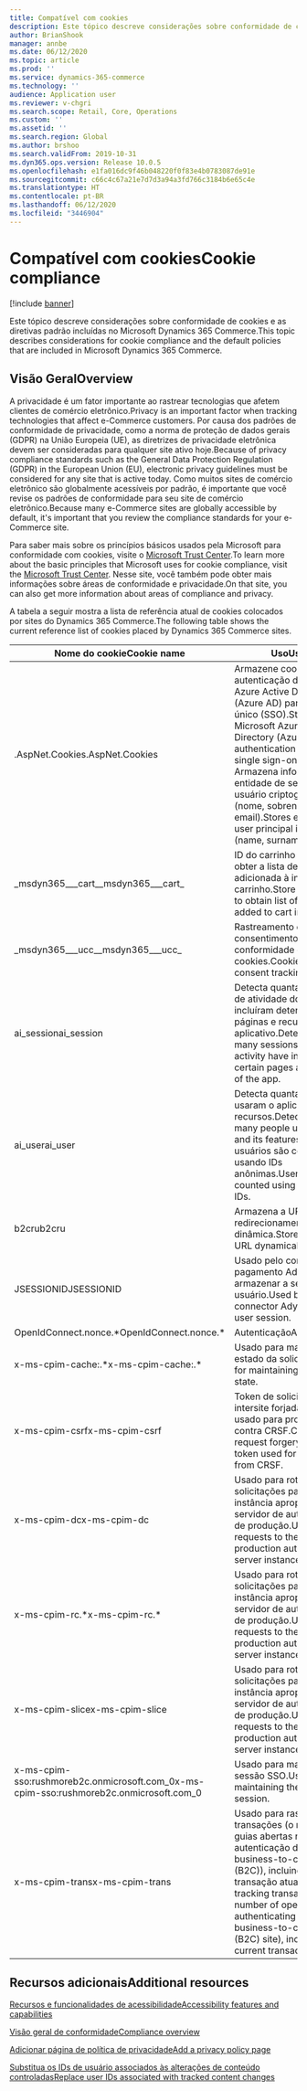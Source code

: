 ```yaml
---
title: Compatível com cookies
description: Este tópico descreve considerações sobre conformidade de cookies e as diretivas padrão incluídas no Microsoft Dynamics 365 Commerce.
author: BrianShook
manager: annbe
ms.date: 06/12/2020
ms.topic: article
ms.prod: ''
ms.service: dynamics-365-commerce
ms.technology: ''
audience: Application user
ms.reviewer: v-chgri
ms.search.scope: Retail, Core, Operations
ms.custom: ''
ms.assetid: ''
ms.search.region: Global
ms.author: brshoo
ms.search.validFrom: 2019-10-31
ms.dyn365.ops.version: Release 10.0.5
ms.openlocfilehash: e1fa016dc9f46b048220f0f83e4b0783087de91e
ms.sourcegitcommit: c66c4c67a21e7d7d3a94a3fd766c3184b6e65c4e
ms.translationtype: HT
ms.contentlocale: pt-BR
ms.lasthandoff: 06/12/2020
ms.locfileid: "3446904"
---
```

# <a name="cookie-compliance"></a><span data-ttu-id="d8376-103">Compatível com cookies</span><span class="sxs-lookup"><span data-stu-id="d8376-103">Cookie compliance</span></span>

[!include [banner](includes/banner.md)]

<span data-ttu-id="d8376-104">Este tópico descreve considerações sobre conformidade de cookies e as diretivas padrão incluídas no Microsoft Dynamics 365 Commerce.</span><span class="sxs-lookup"><span data-stu-id="d8376-104">This topic describes considerations for cookie compliance and the default policies that are included in Microsoft Dynamics 365 Commerce.</span></span>

## <a name="overview"></a><span data-ttu-id="d8376-105">Visão Geral</span><span class="sxs-lookup"><span data-stu-id="d8376-105">Overview</span></span>

<span data-ttu-id="d8376-106">A privacidade é um fator importante ao rastrear tecnologias que afetem clientes de comércio eletrônico.</span><span class="sxs-lookup"><span data-stu-id="d8376-106">Privacy is an important factor when tracking technologies that affect e-Commerce customers.</span></span> <span data-ttu-id="d8376-107">Por causa dos padrões de conformidade de privacidade, como a norma de proteção de dados gerais (GDPR) na União Europeia (UE), as diretrizes de privacidade eletrônica devem ser consideradas para qualquer site ativo hoje.</span><span class="sxs-lookup"><span data-stu-id="d8376-107">Because of privacy compliance standards such as the General Data Protection Regulation (GDPR) in the European Union (EU), electronic privacy guidelines must be considered for any site that is active today.</span></span> <span data-ttu-id="d8376-108">Como muitos sites de comércio eletrônico são globalmente acessíveis por padrão, é importante que você revise os padrões de conformidade para seu site de comércio eletrônico.</span><span class="sxs-lookup"><span data-stu-id="d8376-108">Because many e-Commerce sites are globally accessible by default, it's important that you review the compliance standards for your e-Commerce site.</span></span>

<span data-ttu-id="d8376-109">Para saber mais sobre os princípios básicos usados pela Microsoft para conformidade com cookies, visite o [Microsoft Trust Center](https://www.microsoft.com/trust-center).</span><span class="sxs-lookup"><span data-stu-id="d8376-109">To learn more about the basic principles that Microsoft uses for cookie compliance, visit the [Microsoft Trust Center](https://www.microsoft.com/trust-center).</span></span> <span data-ttu-id="d8376-110">Nesse site, você também pode obter mais informações sobre áreas de conformidade e privacidade.</span><span class="sxs-lookup"><span data-stu-id="d8376-110">On that site, you can also get more information about areas of compliance and privacy.</span></span>

<span data-ttu-id="d8376-111">A tabela a seguir mostra a lista de referência atual de cookies colocados por sites do Dynamics 365 Commerce.</span><span class="sxs-lookup"><span data-stu-id="d8376-111">The following table shows the current reference list of cookies placed by Dynamics 365 Commerce sites.</span></span>

| <span data-ttu-id="d8376-112">Nome do cookie</span><span class="sxs-lookup"><span data-stu-id="d8376-112">Cookie name</span></span>                               | <span data-ttu-id="d8376-113">Uso</span><span class="sxs-lookup"><span data-stu-id="d8376-113">Usage</span></span>                                                        |
| ------------------------------------------- | ------------------------------------------------------------ |
| <span data-ttu-id="d8376-114">.AspNet.Cookies</span><span class="sxs-lookup"><span data-stu-id="d8376-114">.AspNet.Cookies</span></span>                             | <span data-ttu-id="d8376-115">Armazene cookies de autenticação do Microsoft Azure Active Directory (Azure AD) para logon único (SSO).</span><span class="sxs-lookup"><span data-stu-id="d8376-115">Store Microsoft Azure Active Directory (Azure AD) authentication cookies for single sign-on (SSO).</span></span> <span data-ttu-id="d8376-116">Armazena informações de entidade de segurança do usuário criptografadas (nome, sobrenome, email).</span><span class="sxs-lookup"><span data-stu-id="d8376-116">Stores encrypted user principal information (name, surname, email).</span></span> |
| <span data-ttu-id="d8376-117">&#95;msdyn365___cart&#95;</span><span class="sxs-lookup"><span data-stu-id="d8376-117">&#95;msdyn365___cart&#95;</span></span>                           | <span data-ttu-id="d8376-118">ID do carrinho da loja para obter a lista de produtos adicionada à instância do carrinho.</span><span class="sxs-lookup"><span data-stu-id="d8376-118">Store cart ID used to obtain list of products added to cart instance.</span></span> |
| <span data-ttu-id="d8376-119">&#95;msdyn365___ucc&#95;</span><span class="sxs-lookup"><span data-stu-id="d8376-119">&#95;msdyn365___ucc&#95;</span></span>                            | <span data-ttu-id="d8376-120">Rastreamento de consentimento de conformidade com cookies.</span><span class="sxs-lookup"><span data-stu-id="d8376-120">Cookie compliance consent tracking.</span></span>                          |
| <span data-ttu-id="d8376-121">ai_session</span><span class="sxs-lookup"><span data-stu-id="d8376-121">ai_session</span></span>                                  | <span data-ttu-id="d8376-122">Detecta quantas sessões de atividade do usuário incluíram determinadas páginas e recursos do aplicativo.</span><span class="sxs-lookup"><span data-stu-id="d8376-122">Detects how many sessions of user activity have included certain pages and features of the app.</span></span> |
| <span data-ttu-id="d8376-123">ai_user</span><span class="sxs-lookup"><span data-stu-id="d8376-123">ai_user</span></span>                                     | <span data-ttu-id="d8376-124">Detecta quantas pessoas usaram o aplicativo e seus recursos.</span><span class="sxs-lookup"><span data-stu-id="d8376-124">Detects how many people used the app and its features.</span></span> <span data-ttu-id="d8376-125">Os usuários são contados usando IDs anônimas.</span><span class="sxs-lookup"><span data-stu-id="d8376-125">Users are counted using anonymous IDs.</span></span> |
| <span data-ttu-id="d8376-126">b2cru</span><span class="sxs-lookup"><span data-stu-id="d8376-126">b2cru</span></span>                                       | <span data-ttu-id="d8376-127">Armazena a URL de redirecionamento de forma dinâmica.</span><span class="sxs-lookup"><span data-stu-id="d8376-127">Stores redirect URL dynamically.</span></span>                              |
| <span data-ttu-id="d8376-128">JSESSIONID</span><span class="sxs-lookup"><span data-stu-id="d8376-128">JSESSIONID</span></span>                                  | <span data-ttu-id="d8376-129">Usado pelo conector de pagamento Adyen para armazenar a sessão do usuário.</span><span class="sxs-lookup"><span data-stu-id="d8376-129">Used by payment connector Adyen to store user session.</span></span>       |
| <span data-ttu-id="d8376-130">OpenIdConnect.nonce.&#42;</span><span class="sxs-lookup"><span data-stu-id="d8376-130">OpenIdConnect.nonce.&#42;</span></span>                       | <span data-ttu-id="d8376-131">Autenticação</span><span class="sxs-lookup"><span data-stu-id="d8376-131">Authentication</span></span>                                               |
| <span data-ttu-id="d8376-132">x-ms-cpim-cache:.&#42;</span><span class="sxs-lookup"><span data-stu-id="d8376-132">x-ms-cpim-cache:.&#42;</span></span>                          | <span data-ttu-id="d8376-133">Usado para manter o estado da solicitação.</span><span class="sxs-lookup"><span data-stu-id="d8376-133">Used for maintaining the request state.</span></span>                      |
| <span data-ttu-id="d8376-134">x-ms-cpim-csrf</span><span class="sxs-lookup"><span data-stu-id="d8376-134">x-ms-cpim-csrf</span></span>                              | <span data-ttu-id="d8376-135">Token de solicitação intersite forjada (CRSF) usado para proteção contra CRSF.</span><span class="sxs-lookup"><span data-stu-id="d8376-135">Cross-site request forgery (CRSF) token used for protection from CRSF.</span></span>     |
| <span data-ttu-id="d8376-136">x-ms-cpim-dc</span><span class="sxs-lookup"><span data-stu-id="d8376-136">x-ms-cpim-dc</span></span>                                | <span data-ttu-id="d8376-137">Usado para rotear solicitações para a instância apropriada do servidor de autenticação de produção.</span><span class="sxs-lookup"><span data-stu-id="d8376-137">Used to route requests to the appropriate production authentication server instance.</span></span> |
| <span data-ttu-id="d8376-138">x-ms-cpim-rc.&#42;</span><span class="sxs-lookup"><span data-stu-id="d8376-138">x-ms-cpim-rc.&#42;</span></span>                              | <span data-ttu-id="d8376-139">Usado para rotear solicitações para a instância apropriada do servidor de autenticação de produção.</span><span class="sxs-lookup"><span data-stu-id="d8376-139">Used to route requests to the appropriate production authentication server instance.</span></span> |
| <span data-ttu-id="d8376-140">x-ms-cpim-slice</span><span class="sxs-lookup"><span data-stu-id="d8376-140">x-ms-cpim-slice</span></span>                             | <span data-ttu-id="d8376-141">Usado para rotear solicitações para a instância apropriada do servidor de autenticação de produção.</span><span class="sxs-lookup"><span data-stu-id="d8376-141">Used to route requests to the appropriate production authentication server instance.</span></span> |
| <span data-ttu-id="d8376-142">x-ms-cpim-sso:rushmoreb2c.onmicrosoft.com_0</span><span class="sxs-lookup"><span data-stu-id="d8376-142">x-ms-cpim-sso:rushmoreb2c.onmicrosoft.com_0</span></span> | <span data-ttu-id="d8376-143">Usado para manter a sessão SSO.</span><span class="sxs-lookup"><span data-stu-id="d8376-143">Used for maintaining the SSO session.</span></span>                        |
| <span data-ttu-id="d8376-144">x-ms-cpim-trans</span><span class="sxs-lookup"><span data-stu-id="d8376-144">x-ms-cpim-trans</span></span>                             | <span data-ttu-id="d8376-145">Usado para rastrear transações (o número de guias abertas na autenticação de um site business-to-consumer (B2C)), incluindo a transação atual.</span><span class="sxs-lookup"><span data-stu-id="d8376-145">Used for tracking transactions (the number of open tabs authenticating against a business-to-consumer (B2C) site), including the current transaction.</span></span> |

## <a name="additional-resources"></a><span data-ttu-id="d8376-146">Recursos adicionais</span><span class="sxs-lookup"><span data-stu-id="d8376-146">Additional resources</span></span>

[<span data-ttu-id="d8376-147">Recursos e funcionalidades de acessibilidade</span><span class="sxs-lookup"><span data-stu-id="d8376-147">Accessibility features and capabilities</span></span>](accessibility.md)

[<span data-ttu-id="d8376-148">Visão geral de conformidade</span><span class="sxs-lookup"><span data-stu-id="d8376-148">Compliance overview</span></span>](compliance-overview.md)

[<span data-ttu-id="d8376-149">Adicionar página de política de privacidade</span><span class="sxs-lookup"><span data-stu-id="d8376-149">Add a privacy policy page</span></span>](add-privacy-page.md)

[<span data-ttu-id="d8376-150">Substitua os IDs de usuário associados às alterações de conteúdo controladas</span><span class="sxs-lookup"><span data-stu-id="d8376-150">Replace user IDs associated with tracked content changes</span></span>](replace-IDs-tracked-changes.md)
